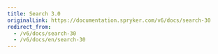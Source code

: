 ```yaml
---
title: Search 3.0
originalLink: https://documentation.spryker.com/v6/docs/search-30
redirect_from:
  - /v6/docs/search-30
  - /v6/docs/en/search-30
---
```



